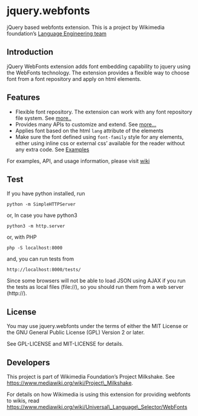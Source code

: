 jquery.webfonts
===============

jQuery based webfonts extension. This is a project by Wikimedia foundation’s [Language Engineering team](http://wikimediafoundation.org/wiki/Language_Engineering_team)

Introduction
------------

jQuery WebFonts extension adds font embedding capability to jquery using the WebFonts technology. The extension provides a flexible way to choose font from a font repository and apply on html elements.

Features
--------

-   Flexible font repository. The extension can work with any font repository file system. See [more..](https://github.com/wikimedia/jquery.webfonts/wiki/Font-Repository)
-   Provides many APIs to customize and extend. See [more…](https://github.com/wikimedia/jquery.webfonts/wiki/API)
-   Applies font based on the html `lang` attribute of the elements
-   Make sure the font defined using `font-family` style for any elements, either using inline css or external css’ available for the reader without any extra code. See [Examples](https://github.com/wikimedia/jquery.webfonts/wiki/Examples)

For examples, API, and usage information, please visit [wiki](https://github.com/wikimedia/jquery.webfonts/wiki)

Test
----

If you have python installed, run

    python -m SimpleHTTPServer

or, In case you have python3

    python3 -m http.server

or, with PHP

    php -S localhost:8000

and, you can run tests from

    http://localhost:8000/tests/

Since some browsers will not be able to load JSON using AJAX if you run the tests as local files (file://), so you should run them from a web server (http://).

License
-------

You may use jquery.webfonts under the terms of either the MIT License or the GNU General Public License (GPL) Version 2 or later.

See GPL-LICENSE and MIT-LICENSE for details.

Developers
----------

This project is part of Wikimedia Foundation’s Project Milkshake. See https://www.mediawiki.org/wiki/Project\_Milkshake.

For details on how Wikimedia is using this extension for providing webfonts to wikis, read https://www.mediawiki.org/wiki/Universal\_Language\_Selector/WebFonts
